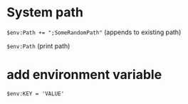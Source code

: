 # System path
`$env:Path += ";SomeRandomPath"`            (appends to existing path)

`$env:Path` (print path)

# add environment variable
`$env:KEY = 'VALUE'`